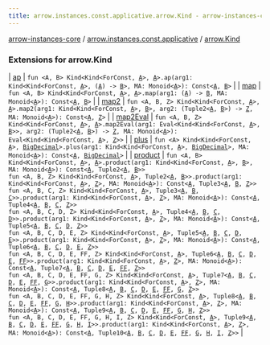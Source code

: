 ```yaml
---
title: arrow.instances.const.applicative.arrow.Kind - arrow-instances-core
---
```


[arrow-instances-core](../../index.html) / [arrow.instances.const.applicative](../index.html) / [arrow.Kind](./index.html)

### Extensions for arrow.Kind

| [ap](ap.html) | `fun <A, B> Kind<Kind<ForConst, `[`A`](ap.html#A)`>, `[`A`](ap.html#A)`>.ap(arg1: Kind<Kind<ForConst, `[`A`](ap.html#A)`>, (`[`A`](ap.html#A)`) -> `[`B`](ap.html#B)`>, MA: Monoid<`[`A`](ap.html#A)`>): Const<`[`A`](ap.html#A)`, `[`B`](ap.html#B)`>` |
| [map](map.html) | `fun <A, B> Kind<Kind<ForConst, `[`A`](map.html#A)`>, `[`A`](map.html#A)`>.map(arg1: (`[`A`](map.html#A)`) -> `[`B`](map.html#B)`, MA: Monoid<`[`A`](map.html#A)`>): Const<`[`A`](map.html#A)`, `[`B`](map.html#B)`>` |
| [map2](map2.html) | `fun <A, B, Z> Kind<Kind<ForConst, `[`A`](map2.html#A)`>, `[`A`](map2.html#A)`>.map2(arg1: Kind<Kind<ForConst, `[`A`](map2.html#A)`>, `[`B`](map2.html#B)`>, arg2: (Tuple2<`[`A`](map2.html#A)`, `[`B`](map2.html#B)`>) -> `[`Z`](map2.html#Z)`, MA: Monoid<`[`A`](map2.html#A)`>): Const<`[`A`](map2.html#A)`, `[`Z`](map2.html#Z)`>` |
| [map2Eval](map2-eval.html) | `fun <A, B, Z> Kind<Kind<ForConst, `[`A`](map2-eval.html#A)`>, `[`A`](map2-eval.html#A)`>.map2Eval(arg1: Eval<Kind<Kind<ForConst, `[`A`](map2-eval.html#A)`>, `[`B`](map2-eval.html#B)`>>, arg2: (Tuple2<`[`A`](map2-eval.html#A)`, `[`B`](map2-eval.html#B)`>) -> `[`Z`](map2-eval.html#Z)`, MA: Monoid<`[`A`](map2-eval.html#A)`>): Eval<Kind<Kind<ForConst, `[`A`](map2-eval.html#A)`>, `[`Z`](map2-eval.html#Z)`>>` |
| [plus](plus.html) | `fun <A> Kind<Kind<ForConst, `[`A`](plus.html#A)`>, `[`BigDecimal`](http://docs.oracle.com/javase/6/docs/api/java/math/BigDecimal.html)`>.plus(arg1: Kind<Kind<ForConst, `[`A`](plus.html#A)`>, `[`BigDecimal`](http://docs.oracle.com/javase/6/docs/api/java/math/BigDecimal.html)`>, MA: Monoid<`[`A`](plus.html#A)`>): Const<`[`A`](plus.html#A)`, `[`BigDecimal`](http://docs.oracle.com/javase/6/docs/api/java/math/BigDecimal.html)`>` |
| [product](product.html) | `fun <A, B> Kind<Kind<ForConst, `[`A`](product.html#A)`>, `[`A`](product.html#A)`>.product(arg1: Kind<Kind<ForConst, `[`A`](product.html#A)`>, `[`B`](product.html#B)`>, MA: Monoid<`[`A`](product.html#A)`>): Const<`[`A`](product.html#A)`, Tuple2<`[`A`](product.html#A)`, `[`B`](product.html#B)`>>`<br>`fun <A, B, Z> Kind<Kind<ForConst, `[`A`](product.html#A)`>, Tuple2<`[`A`](product.html#A)`, `[`B`](product.html#B)`>>.product(arg1: Kind<Kind<ForConst, `[`A`](product.html#A)`>, `[`Z`](product.html#Z)`>, MA: Monoid<`[`A`](product.html#A)`>): Const<`[`A`](product.html#A)`, Tuple3<`[`A`](product.html#A)`, `[`B`](product.html#B)`, `[`Z`](product.html#Z)`>>`<br>`fun <A, B, C, Z> Kind<Kind<ForConst, `[`A`](product.html#A)`>, Tuple3<`[`A`](product.html#A)`, `[`B`](product.html#B)`, `[`C`](product.html#C)`>>.product(arg1: Kind<Kind<ForConst, `[`A`](product.html#A)`>, `[`Z`](product.html#Z)`>, MA: Monoid<`[`A`](product.html#A)`>): Const<`[`A`](product.html#A)`, Tuple4<`[`A`](product.html#A)`, `[`B`](product.html#B)`, `[`C`](product.html#C)`, `[`Z`](product.html#Z)`>>`<br>`fun <A, B, C, D, Z> Kind<Kind<ForConst, `[`A`](product.html#A)`>, Tuple4<`[`A`](product.html#A)`, `[`B`](product.html#B)`, `[`C`](product.html#C)`, `[`D`](product.html#D)`>>.product(arg1: Kind<Kind<ForConst, `[`A`](product.html#A)`>, `[`Z`](product.html#Z)`>, MA: Monoid<`[`A`](product.html#A)`>): Const<`[`A`](product.html#A)`, Tuple5<`[`A`](product.html#A)`, `[`B`](product.html#B)`, `[`C`](product.html#C)`, `[`D`](product.html#D)`, `[`Z`](product.html#Z)`>>`<br>`fun <A, B, C, D, E, Z> Kind<Kind<ForConst, `[`A`](product.html#A)`>, Tuple5<`[`A`](product.html#A)`, `[`B`](product.html#B)`, `[`C`](product.html#C)`, `[`D`](product.html#D)`, `[`E`](product.html#E)`>>.product(arg1: Kind<Kind<ForConst, `[`A`](product.html#A)`>, `[`Z`](product.html#Z)`>, MA: Monoid<`[`A`](product.html#A)`>): Const<`[`A`](product.html#A)`, Tuple6<`[`A`](product.html#A)`, `[`B`](product.html#B)`, `[`C`](product.html#C)`, `[`D`](product.html#D)`, `[`E`](product.html#E)`, `[`Z`](product.html#Z)`>>`<br>`fun <A, B, C, D, E, FF, Z> Kind<Kind<ForConst, `[`A`](product.html#A)`>, Tuple6<`[`A`](product.html#A)`, `[`B`](product.html#B)`, `[`C`](product.html#C)`, `[`D`](product.html#D)`, `[`E`](product.html#E)`, `[`FF`](product.html#FF)`>>.product(arg1: Kind<Kind<ForConst, `[`A`](product.html#A)`>, `[`Z`](product.html#Z)`>, MA: Monoid<`[`A`](product.html#A)`>): Const<`[`A`](product.html#A)`, Tuple7<`[`A`](product.html#A)`, `[`B`](product.html#B)`, `[`C`](product.html#C)`, `[`D`](product.html#D)`, `[`E`](product.html#E)`, `[`FF`](product.html#FF)`, `[`Z`](product.html#Z)`>>`<br>`fun <A, B, C, D, E, FF, G, Z> Kind<Kind<ForConst, `[`A`](product.html#A)`>, Tuple7<`[`A`](product.html#A)`, `[`B`](product.html#B)`, `[`C`](product.html#C)`, `[`D`](product.html#D)`, `[`E`](product.html#E)`, `[`FF`](product.html#FF)`, `[`G`](product.html#G)`>>.product(arg1: Kind<Kind<ForConst, `[`A`](product.html#A)`>, `[`Z`](product.html#Z)`>, MA: Monoid<`[`A`](product.html#A)`>): Const<`[`A`](product.html#A)`, Tuple8<`[`A`](product.html#A)`, `[`B`](product.html#B)`, `[`C`](product.html#C)`, `[`D`](product.html#D)`, `[`E`](product.html#E)`, `[`FF`](product.html#FF)`, `[`G`](product.html#G)`, `[`Z`](product.html#Z)`>>`<br>`fun <A, B, C, D, E, FF, G, H, Z> Kind<Kind<ForConst, `[`A`](product.html#A)`>, Tuple8<`[`A`](product.html#A)`, `[`B`](product.html#B)`, `[`C`](product.html#C)`, `[`D`](product.html#D)`, `[`E`](product.html#E)`, `[`FF`](product.html#FF)`, `[`G`](product.html#G)`, `[`H`](product.html#H)`>>.product(arg1: Kind<Kind<ForConst, `[`A`](product.html#A)`>, `[`Z`](product.html#Z)`>, MA: Monoid<`[`A`](product.html#A)`>): Const<`[`A`](product.html#A)`, Tuple9<`[`A`](product.html#A)`, `[`B`](product.html#B)`, `[`C`](product.html#C)`, `[`D`](product.html#D)`, `[`E`](product.html#E)`, `[`FF`](product.html#FF)`, `[`G`](product.html#G)`, `[`H`](product.html#H)`, `[`Z`](product.html#Z)`>>`<br>`fun <A, B, C, D, E, FF, G, H, I, Z> Kind<Kind<ForConst, `[`A`](product.html#A)`>, Tuple9<`[`A`](product.html#A)`, `[`B`](product.html#B)`, `[`C`](product.html#C)`, `[`D`](product.html#D)`, `[`E`](product.html#E)`, `[`FF`](product.html#FF)`, `[`G`](product.html#G)`, `[`H`](product.html#H)`, `[`I`](product.html#I)`>>.product(arg1: Kind<Kind<ForConst, `[`A`](product.html#A)`>, `[`Z`](product.html#Z)`>, MA: Monoid<`[`A`](product.html#A)`>): Const<`[`A`](product.html#A)`, Tuple10<`[`A`](product.html#A)`, `[`B`](product.html#B)`, `[`C`](product.html#C)`, `[`D`](product.html#D)`, `[`E`](product.html#E)`, `[`FF`](product.html#FF)`, `[`G`](product.html#G)`, `[`H`](product.html#H)`, `[`I`](product.html#I)`, `[`Z`](product.html#Z)`>>` |

